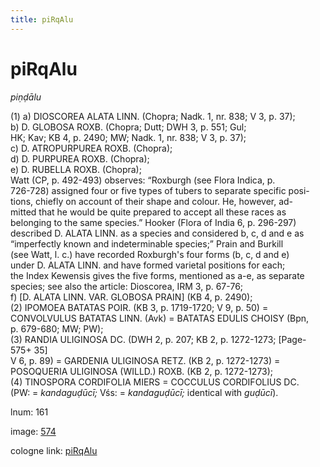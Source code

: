 ```yaml
---
title: piRqAlu
---
```


# piRqAlu

<i>piṇḍālu</i>  <div n="P" />(1) a) <bot>DIOSCOREA ALATA LINN.</bot> (Chopra; Nadk. 1, nr. 838; V 3, p. 37); <div n="lb" />b) <bot>D. GLOBOSA ROXB.</bot> (Chopra; Dutt; DWH 3, p. 551; Gul; <div n="lb" />HK; Kav; KB 4, p. 2490; MW; Nadk. 1, nr. 838; V 3, p. 37); <div n="lb" />c) <bot>D. ATROPURPUREA ROXB.</bot> (Chopra); <div n="lb" />d) <bot>D. PURPUREA ROXB.</bot> (Chopra); <div n="lb" />e) <bot>D. RUBELLA ROXB.</bot> (Chopra); <div n="P" />Watt (CP, p. 492-493) observes: “Roxburgh (see Flora Indica, p. <div n="lb" />726-728) assigned four or five types of tubers to separate specific posi- <div n="lb" />tions, chiefly on account of their shape and colour. He, however, ad- <div n="lb" />mitted that he would be quite prepared to accept all these races as <div n="lb" />belonging to the same species.” Hooker (Flora of India 6, p. 296-297) <div n="lb" />described <bot>D. ALATA LINN.</bot> as a species and considered b, c, d and e as <div n="lb" />“imperfectly known and indeterminable species;” Prain and Burkill <div n="lb" />(see Watt, l. c.) have recorded Roxburgh's four forms (b, c, d and e) <div n="lb" />under <bot>D. ALATA LINN.</bot> and have formed varietal positions for each; <div n="lb" />the Index Kewensis gives the five forms, mentioned as a-e, as separate <div n="lb" />species; see also the article: Dioscorea, IRM 3, p. 67-76; <div n="lb" />f) [<bot>D. ALATA LINN. VAR. GLOBOSA PRAIN</bot>] (KB 4, p. 2490); <div n="P" />(2) <bot>IPOMOEA BATATAS POIR.</bot> (KB 3, p. 1719-1720; V 9, p. 50) = <div n="lb" /><bot>CONVOLVULUS BATATAS LINN.</bot> (Avk) = <bot>BATATAS EDULIS CHOISY</bot> (Bpn, <div n="lb" />p. 679-680; MW; PW); <div n="P" />(3) <bot>RANDIA ULIGINOSA DC.</bot> (DWH 2, p. 207; KB 2, p. 1272-1273; [Page-575+ 35] <div n="lb" />V 6, p. 89) = <bot>GARDENIA ULIGINOSA RETZ.</bot> (KB 2, p. 1272-1273) = <div n="lb" /><bot>POSOQUERIA ULIGINOSA (WILLD.) ROXB.</bot> (KB 2, p. 1272-1273); <div n="P" />(4) <bot>TINOSPORA CORDIFOLIA MIERS</bot> = <bot>COCCULUS CORDIFOLIUS DC.</bot> <div n="lb" />(PW: = <i>kandaguḍūcī;</i> Vśs: = <i>kandaguḍūcī;</i> identical with <i>guḍūcī</i>).

lnum: 161

image: [574](https://www.sanskrit-lexicon.uni-koeln.de/scans/csl-apidev/servepdf.php?dict=snp&page=574)

cologne link: [piRqAlu](https://sanskrit-lexicon.uni-koeln.de/scans/csl-apidev/getword.php?dict=snp&key=piRqAlu)

